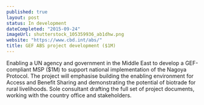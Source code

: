 ```yaml
---
published: true
layout: post
status: In development
dateCompleted: "2015-09-24"
imageUrl: shutterstock_105359936_ab1dhw.png
website: "https://www.cbd.int/abs/"
title: GEF ABS project development ($1M)
---
```



Enabling a UN agency and government in the Middle East to develop a GEF-compliant MSP ($1M) to support national implementation of the Nagoya Protocol. The project will emphasise building the enabling environment for Access and Benefit Sharing and demonstrating the potential of biotrade for rural livelihoods. Sole consultant drafting the full set of project documents, working with the country office and stakeholders.
